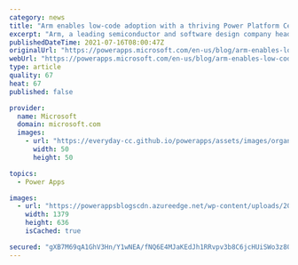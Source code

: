 ```yaml
---
category: news
title: "Arm enables low-code adoption with a thriving Power Platform Center of Excellence"
excerpt: "Arm, a leading semiconductor and software design company headquartered in Cambridge, England, has had a lot of success with Microsoft Power Platform. In this story, we will explore how they used parts of the Power Platform Centre of Excellence (CoE) Starter Kit to put controls and guardrails in place"
publishedDateTime: 2021-07-16T08:00:47Z
originalUrl: "https://powerapps.microsoft.com/en-us/blog/arm-enables-low-code-adoption-with-a-thriving-power-platform-center-of-excellence/"
webUrl: "https://powerapps.microsoft.com/en-us/blog/arm-enables-low-code-adoption-with-a-thriving-power-platform-center-of-excellence/"
type: article
quality: 67
heat: 67
published: false

provider:
  name: Microsoft
  domain: microsoft.com
  images:
    - url: "https://everyday-cc.github.io/powerapps/assets/images/organizations/microsoft.com-50x50.jpg"
      width: 50
      height: 50

topics:
  - Power Apps

images:
  - url: "https://powerappsblogscdn.azureedge.net/wp-content/uploads/2021/07/arm_blog9.png"
    width: 1379
    height: 636
    isCached: true

secured: "gXB7M69qA1GhV3Hn/Y1wNEA/fNQ6E4MJaKEdJh1RRvpv3b8C6jcHUiSWo3z80EmDpwHwPa+omsomFHui4uzCJKaASPPWKbXDcQb2TzA3YwAnYSe/Xjfab9TIQrg5t/PDENbgsAZPyd+eveTTrQn5GFNEe0e57ay0l4fCp93/2UU5zWg1bsY5siRQZmIYk+/MpF0TgAwpuJrY7339xErVyeA7eEtbUOVh+gocnIhqq0G+RJ/odkQay2oAfxC6fXZ27jS+XfBCGNF/HTQtVZ1iKkbrYkH0XrOrQxgDfN7m07KntAZpDULjEScJs+AyXEev1ONqxIqd/mHKp51tsmCMo1EoYruWP7phhAsY7Hab3xA=;5uoCLzbaKs7c3PZgVX/5lQ=="
---
```


